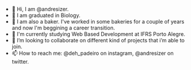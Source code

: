 - 👋 Hi, I am @andresizer.
- 🧠 I am graduated in Biology.
- 🍞 I am also a baker. I've worked in some bakeries for a couple of years and now I'm beggining a career transition.
- 🌱 I'm currently studying Web Based Development at IFRS Porto Alegre.
- 💞️ I’m looking to collaborate on different kind of projects that i’m able to join.
- 📫 How to reach me: @deh_padeiro on instagram, @andresizer on twitter.

<!---
andresizer/andresizer is a ✨ special ✨ repository because its `README.md` (this file) appears on your GitHub profile.
You can click the Preview link to take a look at your changes.
--->
